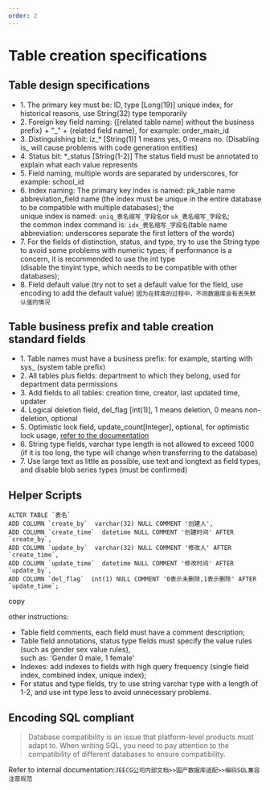 ```yaml
---
order: 2
---
```


# Table creation specifications

## Table design specifications

- 1\. The primary key must be: ID, type \[Long(19)\] unique index, for historical reasons, use String(32) type temporarily
- 2\. Foreign key field naming: {\[related table name\] without the business prefix} + "\_" + {related field name}, for example: order_main_id
- 3\. Distinguishing bit: iz\_\* \[String(1)\] 1 means yes, 0 means no. (Disabling is\_ will cause problems with code generation entities)
- 4\. Status bit: \*\_status \[String(1-2)\] The status field must be annotated to explain what each value represents
- 5\. Field naming, multiple words are separated by underscores, for example: school_id
- 6\. Index naming: The primary key index is named: pk_table name abbreviation_field name (the index must be unique in the entire database to be compatible with multiple databases); the  
  unique index is named: `uniq_表名缩写_字段名`or `uk_表名缩写_字段名`;  
  the common index command is: `idx_表名缩写_字段名`(table name abbreviation: underscores separate the first letters of the words)
- 7\. For the fields of distinction, status, and type, try to use the String type to avoid some problems with numeric types; if performance is a concern, it is recommended to use the int type  
  (disable the tinyint type, which needs to be compatible with other databases);
- 8\. Field default value (try not to set a default value for the field, use encoding to add the default value) `因为在转库的过程中，不同数据库会有丢失默认值的情况`

## Table business prefix and table creation standard fields

- 1\. Table names must have a business prefix: for example, starting with sys\_ (system table prefix)
- 2\. All tables plus fields: department to which they belong, used for department data permissions
- 3\. Add fields to all tables: creation time, creator, last updated time, updater
- 4\. Logical deletion field, del_flag \[int(1)\], 1 means deletion, 0 means non-deletion, optional
- 5\. Optimistic lock field, update_count\[Integer\], optional, for optimistic lock usage, [refer to the documentation](https://www.baomidou.com/pages/0d93c0/#optimisticlockerinnerinterceptor)
- 6\. String type fields, varchar type length is not allowed to exceed 1000 (if it is too long, the type will change when transferring to the database)
- 7\. Use large text as little as possible, use text and longtext as field types, and disable blob series types (must be confirmed)

## Helper Scripts

```
ALTER TABLE `表名`
ADD COLUMN `create_by`  varchar(32) NULL COMMENT '创建人',
ADD COLUMN `create_time`  datetime NULL COMMENT '创建时间' AFTER `create_by`,
ADD COLUMN `update_by`  varchar(32) NULL COMMENT '修改人' AFTER `create_time`,
ADD COLUMN `update_time`  datetime NULL COMMENT '修改时间' AFTER `update_by`,
ADD COLUMN `del_flag`  int(1) NULL COMMENT '0表示未删除,1表示删除' AFTER `update_time`;
```

copy

other instructions:

- Table field comments, each field must have a comment description;
- Table field annotations, status type fields must specify the value rules (such as gender sex value rules),  
  such as: 'Gender 0 male, 1 female'
- Indexes: add indexes to fields with high query frequency (single field index, combined index, unique index);
- For status and type fields, try to use string varchar type with a length of 1-2, and use int type less to avoid unnecessary problems.

## Encoding SQL compliant

> Database compatibility is an issue that platform-level products must adapt to. When writing SQL, you need to pay attention to the compatibility of different databases to ensure compatibility.

Refer to internal documentation:`JEECG公司内部文档>>国产数据库适配>>编码SQL兼容注意规范`
